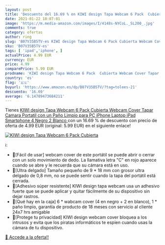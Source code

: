 ```yaml
---
layout: post
title: 'Descuento del 16.69 % en KIWI design Tapa Webcam 6 Pack  Cubierta'
date: 2021-01-22 18:07:01
image: 'https://m.media-amazon.com/images/I/4148s-NYCoL._SL200_.jpg'
comments: true
category: ofertas
author: ring
slug: 'B07V35B5TV-es KIWI design Tapa Webcam 6 Pack Cubierta Webcam Cover Tapar...'
sku: 'B07V35B5TV-es'
tags: [ 'ipad','iphone', ]
actualPrice: 4.99 EUR
currency: EUR
price: 4.99
comparePrice: 5.99 EUR
prodname: 'KIWI design Tapa Webcam 6 Pack  Cubierta Webcam Cover Tapar Camara Portatil con un Paño Limpio para PC iPhone Laptop iPad Smartphone  4 Negro  2 Blanco '
country: 'es'
flag: '🇪🇸'
buyurl: 'https://www.amazon.es/dp/B07V35B5TV/?tag=tolees-21'
descuento: '16.69'
average: '6.14789473684211'
---
```


Tienes [KIWI design Tapa Webcam 6 Pack  Cubierta Webcam Cover Tapar Camara Portatil con un Paño Limpio para PC iPhone Laptop iPad Smartphone  4 Negro  2 Blanco ](https://www.amazon.es/dp/B07V35B5TV/?tag=tolees-21) con un 16.69 % de descuento con precio de oferta de 4.99 EUR (original: 5.99 EUR) en el siguiente enlace!

[![KIWI design Tapa Webcam 6 Pack  Cubierta](https://m.media-amazon.com/images/I/4148s-NYCoL._SL200_.jpg)](https://www.amazon.es/dp/B07V35B5TV/?tag=tolees-21)

ℹ️:

- 🎄[Fácil de usar] webcam cover de este portátil se puede abrir o cerrar con un solo movimiento de dedo. La llamativa letra "C" en rojo aparece cuando se abre y le recuerda que su cámara está en uso.
- 🎄[Ultra delgado] Tamaño pequeño de 9 * 18 mm con grosor ultra delgado de 0,8 mm, no se puede sentir cuando la tapa del portátil está cerrada.
- 🎄[Adhesivo súper resistente] KIWI design tapa webcam usa un adhesivo fuerte que se puede aplicar y quitar fácilmente de su dispositivo sin dejar rastros.
- 🎁[Qué hay en la caja] 6 * wabcam cover (4 en negro + 2 en blanco), 1 * paño limpio, garantía de producto de 18 meses con servicio al cliente 24x7 hrs amigable
- 🎄[Protege tu privacidad] KIWI design webcam cover bloquea a los intrusos y evita que los piratas informáticos te espíen cuando usas la cámara de tu dispositivo.

[🛒 Accede a la oferta!!](https://www.amazon.es/dp/B07V35B5TV/?tag=tolees-21)
